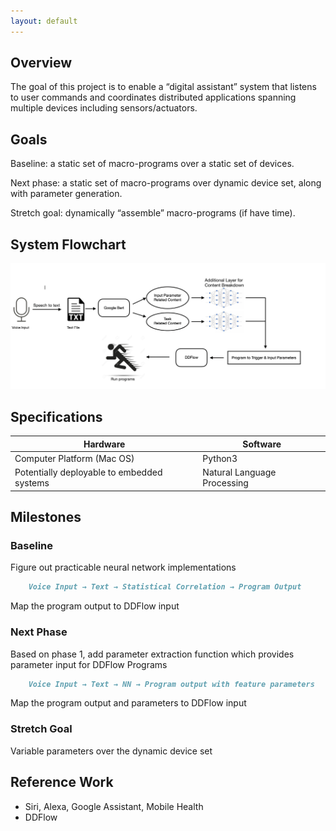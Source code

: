 ```yaml
---
layout: default
---
```


## Overview

The goal of this project is to enable a “digital assistant” system that listens to user commands and coordinates distributed applications spanning multiple devices including sensors/actuators.

## Goals

Baseline: a static set of macro-programs over a static set of devices.

Next phase: a static set of macro-programs over dynamic device set, along with parameter generation.

Stretch goal: dynamically “assemble” macro-programs (if have time).


## System Flowchart

![Flowchart](png/flowchart.png)


## Specifications

| Hardware                                  | Software                      |
| -------                                   | --------                      |
|Computer Platform (Mac OS)                 | Python3                       |
|Potentially deployable to embedded systems | Natural Language Processing   |

## Milestones

### Baseline

Figure out practicable neural network implementations
```markdown
    Voice Input → Text → Statistical Correlation → Program Output
```
Map the program output to DDFlow input

### Next Phase

Based on phase 1, add parameter extraction function which provides parameter input for DDFlow Programs
```markdown
    Voice Input → Text → NN → Program output with feature parameters 
```
Map the program output and parameters to DDFlow input

### Stretch Goal

Variable parameters over the dynamic device set


## Reference Work
* Siri, Alexa, Google Assistant, Mobile Health
* DDFlow

